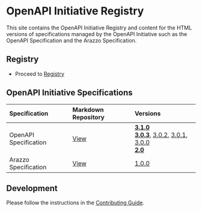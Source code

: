 # OpenAPI Initiative Registry

This site contains the OpenAPI Initiative Registry and content for the HTML versions of specifications managed by the OpenAPI Initiative such as the OpenAPI Specification and the Arazzo Specification.

## Registry

* Proceed to [Registry](https://spec.openapis.org/registry/index.html)

## OpenAPI Initiative Specifications

| Specification  | Markdown Repository | Versions |
| :--------------| :------------------ | :------- |
| OpenAPI Specification | [View](https://github.com/OAI/OpenAPI-Specification)|[**3.1.0**](https://spec.openapis.org/oas/v3.1.0.html)<br> [**3.0.3**](https://spec.openapis.org/oas/v3.0.3.html), [3.0.2](https://spec.openapis.org/oas/v3.0.2.html), [3.0.1](https://spec.openapis.org/oas/v3.0.1.html), [3.0.0](https://spec.openapis.org/oas/v3.0.0.html)<br> [**2.0**](https://spec.openapis.org/oas/v2.0.html) |
| Arazzo Specification | [View](https://github.com/OAI/Arazzo-Specification) | [1.0.0](https://spec.openapis.org/arazzo/v1.0.0.html) |

## Development

Please follow the instructions in the [Contributing Guide](./CONTRIBUTING.md).
